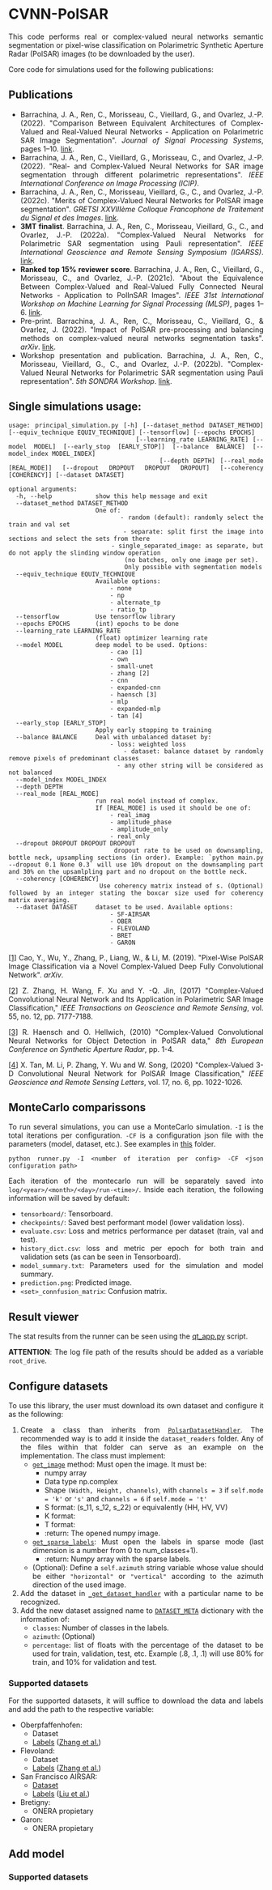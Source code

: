 
# CVNN-PolSAR

This code performs real or complex-valued neural networks semantic segmentation or pixel-wise classification on Polarimetric Synthetic Aperture Radar (PolSAR) images (to be downloaded by the user).

Core code for simulations used for the following publications:

## Publications

<style>body {text-align: justify}</style>
- Barrachina, J. A., Ren, C., Morisseau, C., Vieillard, G., and Ovarlez, J.-P. (2022). 
"Comparison Between Equivalent Architectures of Complex-Valued and Real-Valued Neural Networks - Application on Polarimetric SAR Image Segmentation". 
*Journal of Signal Processing Systems*, pages 1–10. [link](https://link.springer.com/article/10.1007/s11265-022-01793-0).
- Barrachina, J. A., Ren, C., Vieillard, G., Morisseau, C., and Ovarlez, J.-P. (2022). "Real- and Complex-Valued Neural Networks for SAR image segmentation through different polarimetric representations". *IEEE International Conference on Image Processing (ICIP)*. 
- Barrachina, J. A., Ren, C., Morisseau, Vieillard, G., C., and Ovarlez, J.-P. (2022c). "Merits of Complex-Valued Neural Networks for PolSAR image segmentation". *GRETSI XXVIIIème Colloque Francophone de Traitement du Signal et des Images*. [link](http://gretsi.fr/data/colloque/pdf/2022_barrachina864.pdf).
- **3MT finalist**. Barrachina, J. A., Ren, C., Morisseau, Vieillard, G., C., and Ovarlez, J.-P. (2022a). "Complex-Valued Neural Networks for Polarimetric SAR segmentation using Pauli representation". *IEEE International Geoscience and Remote Sensing Symposium (IGARSS)*. [link](https://ieeexplore.ieee.org/document/9883251).
- **Ranked top 15% reviewer score**. Barrachina, J. A., Ren, C., Vieillard, G., Morisseau, C., and Ovarlez, J.-P. (2021c). "About the Equivalence Between
Complex-Valued and Real-Valued Fully Connected Neural Networks - Application to PolInSAR Images". *IEEE 31st International Workshop on Machine Learning for Signal Processing (MLSP)*, pages 1–6. [link](https://ieeexplore.ieee.org/document/9596542).
- Pre-print. Barrachina, J. A., Ren, C., Morisseau, C., Vieillard, G., & Ovarlez, J. (2022). "Impact of PolSAR pre-processing and balancing methods on complex-valued neural networks segmentation tasks". *arXiv*. [link](https://arxiv.org/abs/2210.17419).
- Workshop presentation and publication. Barrachina, J. A., Ren, C., Morisseau, Vieillard, G., C., and Ovarlez, J.-P. (2022b). "Complex-Valued Neural Networks for Polarimetric SAR segmentation using Pauli representation".
*5th SONDRA Workshop*. [link](https://sondra.fr/wp-content/uploads/2022/06/AI.5.pdf).

## Single simulations usage:

```
usage: principal_simulation.py [-h] [--dataset_method DATASET_METHOD] [--equiv_technique EQUIV_TECHNIQUE] [--tensorflow] [--epochs EPOCHS]
                               [--learning_rate LEARNING_RATE] [--model MODEL] [--early_stop [EARLY_STOP]] [--balance BALANCE] [--model_index MODEL_INDEX]
                               [--depth DEPTH] [--real_mode [REAL_MODE]] [--dropout DROPOUT DROPOUT DROPOUT] [--coherency [COHERENCY]] [--dataset DATASET]

optional arguments:
  -h, --help            show this help message and exit
  --dataset_method DATASET_METHOD
                        One of:
                        	- random (default): randomly select the train and val set
                        	- separate: split first the image into sections and select the sets from there
                        	- single_separated_image: as separate, but do not apply the slinding window operation 
                        		(no batches, only one image per set). 
                        		Only possible with segmentation models
  --equiv_technique EQUIV_TECHNIQUE
                        Available options:
                        	- none
                        	- np
                        	- alternate_tp
                        	- ratio_tp
  --tensorflow          Use tensorflow library
  --epochs EPOCHS       (int) epochs to be done
  --learning_rate LEARNING_RATE
                        (float) optimizer learning rate
  --model MODEL         deep model to be used. Options:
                        	- cao [1]
                        	- own
                        	- small-unet
                        	- zhang [2]
                        	- cnn
                        	- expanded-cnn
                        	- haensch [3]
                        	- mlp
                        	- expanded-mlp
                        	- tan [4]
  --early_stop [EARLY_STOP]
                        Apply early stopping to training
  --balance BALANCE     Deal with unbalanced dataset by:
                        	- loss: weighted loss
                        	- dataset: balance dataset by randomly remove pixels of predominant classes
                        	- any other string will be considered as not balanced
  --model_index MODEL_INDEX
  --depth DEPTH
  --real_mode [REAL_MODE]
                        run real model instead of complex.
                        If [REAL_MODE] is used it should be one of:
                        	- real_imag
                        	- amplitude_phase
                        	- amplitude_only
                        	- real_only
  --dropout DROPOUT DROPOUT DROPOUT
                        dropout rate to be used on downsampling, bottle neck, upsampling sections (in order). Example: `python main.py --dropout 0.1 None 0.3` will use 10% dropout on the downsampling part and 30% on the upsamlpling part and no dropout on the bottle neck.
  --coherency [COHERENCY]
                        Use coherency matrix instead of s. (Optional) followed by an integer stating the boxcar size used for coherency matrix averaging.
  --dataset DATASET     dataset to be used. Available options:
                        	- SF-AIRSAR
                        	- OBER
                        	- FLEVOLAND
                        	- BRET
                        	- GARON
```

[[1]](https://arxiv.org/abs/1909.13299) Cao, Y., Wu, Y., Zhang, P., Liang, W., & Li, M. (2019). "Pixel-Wise PolSAR Image Classification via a Novel Complex-Valued Deep Fully Convolutional Network". *arXiv*.

[[2]](https://ieeexplore.ieee.org/document/8039431) Z. Zhang, H. Wang, F. Xu and Y. -Q. Jin, (2017) "Complex-Valued Convolutional Neural Network and Its Application in Polarimetric SAR Image Classification," *IEEE Transactions on Geoscience and Remote Sensing*, vol. 55, no. 12, pp. 7177-7188.

[[3]](https://ieeexplore.ieee.org/document/5758871) R. Haensch and O. Hellwich, (2010) "Complex-Valued Convolutional Neural Networks for Object Detection in PolSAR data," *8th European Conference on Synthetic Aperture Radar*, pp. 1-4.

[[4]](https://ieeexplore.ieee.org/document/8864110) X. Tan, M. Li, P. Zhang, Y. Wu and W. Song, (2020) "Complex-Valued 3-D Convolutional Neural Network for PolSAR Image Classification," *IEEE Geoscience and Remote Sensing Letters*, vol. 17, no. 6, pp. 1022-1026.


## MonteCarlo comparissons

To run several simulations, you can use a MonteCarlo simulation. 
`-I` is the total iterations per configuration. 
`-CF` is a configuration json file with the parameters (model, dataset, etc.). See examples in [this](https://github.com/NEGU93/CVNN-PolSAR/tree/master/src/simulations_configs) folder.

```
python runner.py -I <number of iteration per config> -CF <json configuration path>
```

Each iteration of the montecarlo run will be separately saved into `log/<year>/<month>/<day>/run-<time>/`. Inside each iteration, the following information will be saved by default:

- `tensorboard/`: Tensorboard.
- `checkpoints/`: Saved best performant model (lower validation loss).
- `evaluate.csv`: Loss and metrics performance per dataset (train, val and test).
- `history_dict.csv`: loss and metric per epoch for both train and validation sets (as can be seen in Tensorboard).
- `model_summary.txt`: Parameters used for the simulation and model summary.
- `prediction.png`: Predicted image.
- `<set>_connfusion_matrix`: Confusion matrix.

## Result viewer

The stat results from the runner can be seen using the [qt_app.py](https://github.com/NEGU93/CVNN-PolSAR/blob/master/src/qt_app.py) script. 

**ATTENTION**: The log file path of the results should be added as a variable `root_drive`.

## Configure datasets

To use this library, the user must download its own dataset and configure it as the following:

1. Create a class than inherits from [`PolsarDatasetHandler`](https://github.com/NEGU93/CVNN-PolSAR/blob/15992e3ee58203c5ebe8c222fbf5b1377cfade48/src/dataset_reader.py#L348). The recommended way is to add it inside the `dataset_readers` folder. Any of the files within that folder can serve as an example on the implementation. The class must implement:
    - [`get_image`](https://github.com/NEGU93/CVNN-PolSAR/blob/15992e3ee58203c5ebe8c222fbf5b1377cfade48/src/dataset_reader.py#L413) method: Must open the image. It must be:
        - numpy array
        - Data type np.complex
        - Shape `(Width, Height, channels)`, with `channels = 3` if `self.mode = 'k'` or `'s'` and `channels = 6` if `self.mode = 't'`
        - S format: (s_11, s_12, s_22) or equivalently (HH, HV, VV)
        - K format: 
        - T format: 
        - :return: The opened numpy image.
    - [`get_sparse_labels`](https://github.com/NEGU93/CVNN-PolSAR/blob/15992e3ee58203c5ebe8c222fbf5b1377cfade48/src/dataset_reader.py#L428): Must open the labels in sparse mode (last dimension is a number from 0 to num_classes+1).
        - :return: Numpy array with the sparse labels.
    - (Optional): Define a `self.azimuth` string variable whose value should be either `"horizontal"` or `"vertical"` according to the azimuth direction of the used image.
2. Add the dataset in [`_get_dataset_handler`](https://github.com/NEGU93/CVNN-PolSAR/blob/15992e3ee58203c5ebe8c222fbf5b1377cfade48/src/principal_simulation.py#L181) with a particular name to be recognized.
3. Add the new dataset assigned name to [`DATASET_META`](https://github.com/NEGU93/CVNN-PolSAR/blob/15992e3ee58203c5ebe8c222fbf5b1377cfade48/src/principal_simulation.py#L64) dictionary with the information of:
    - `classes`: Number of classes in the labels.
    - `azimuth`: (Optional)
    - `percentage`: list of floats with the percentage of the dataset to be used for train, validation, test, etc. Example (.8, .1, .1) will use 80% for train, and 10% for validation and test.

### Supported datasets

For the supported datasets, it will suffice to download the data and labels and add the path to the respective variable:

- Oberpfaffenhofen:
    - Dataset
    - [Labels](https://github.com/fudanxu/CV-CNN/blob/master/Label_Germany.mat) ([Zhang et al.](https://ieeexplore.ieee.org/document/8039431))
- Flevoland:
    - Dataset
    - [Labels](https://github.com/fudanxu/CV-CNN/blob/master/Label_Flevoland_15cls.mat) ([Zhang et al.](https://ieeexplore.ieee.org/document/8039431))
- San Francisco AIRSAR:
    - [Dataset](https://ietr-lab.univ-rennes1.fr/polsarpro-bio/san-francisco/)
    - [Labels](https://github.com/liuxuvip/PolSF) ([Liu et al.](https://arxiv.org/abs/1912.07259))
- Bretigny:
    - ONERA propietary
- Garon:
    - ONERA propietary

## Add model

### Supported datasets
